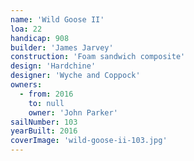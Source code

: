 ```yaml
---
name: 'Wild Goose II'
loa: 22
handicap: 908
builder: 'James Jarvey'
construction: 'Foam sandwich composite'
design: 'Hardchine'
designer: 'Wyche and Coppock'
owners:
  - from: 2016
    to: null
    owner: 'John Parker'
sailNumber: 103
yearBuilt: 2016
coverImage: 'wild-goose-ii-103.jpg'
---
```

